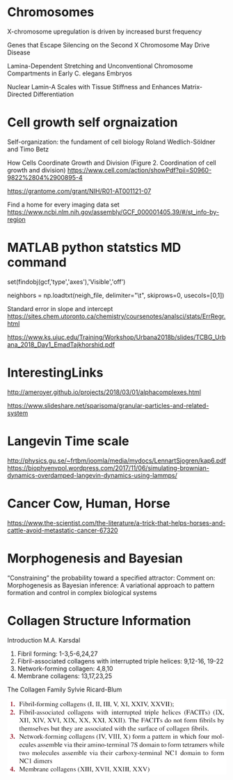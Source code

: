 



# Chromosomes 

X-chromosome upregulation is driven by increased burst frequency

Genes that Escape Silencing on the Second X Chromosome May Drive Disease

Lamina-Dependent Stretching and Unconventional Chromosome Compartments in Early C. elegans Embryos

Nuclear Lamin-A Scales with Tissue Stiffness and Enhances Matrix-Directed Differentiation


# Cell growth self orgnaization 

Self-organization: the fundament of cell biology Roland Wedlich-Söldner and Timo Betz

How Cells Coordinate Growth and Division (Figure 2. Coordination of cell growth and division)
https://www.cell.com/action/showPdf?pii=S0960-9822%2804%2900895-4

https://grantome.com/grant/NIH/R01-AT001121-07


Find a home for every imaging data set
https://www.ncbi.nlm.nih.gov/assembly/GCF_000001405.39/#/st_info-by-region



# MATLAB python statstics MD command 

set(findobj(gcf,'type','axes'),'Visible','off')

neighbors = np.loadtxt(neigh_file, delimiter="\t", skiprows=0, usecols=[0,1])

Standard error in slope and intercept 
https://sites.chem.utoronto.ca/chemistry/coursenotes/analsci/stats/ErrRegr.html

https://www.ks.uiuc.edu/Training/Workshop/Urbana2018b/slides/TCBG_Urbana_2018_Day1_EmadTajkhorshid.pdf


# InterestingLinks

http://ameroyer.github.io/projects/2018/03/01/alphacomplexes.html

https://www.slideshare.net/sparisoma/granular-particles-and-related-system


#  Langevin Time scale 
http://physics.gu.se/~frtbm/joomla/media/mydocs/LennartSjogren/kap6.pdf
https://biophyenvpol.wordpress.com/2017/11/06/simulating-brownian-dynamics-overdamped-langevin-dynamics-using-lammps/


# Cancer Cow, Human, Horse 

https://www.the-scientist.com/the-literature/a-trick-that-helps-horses-and-cattle-avoid-metastatic-cancer-67320

# Morphogenesis and Bayesian 
“Constraining” the probability toward a specified attractor: Comment on: Morphogenesis as Bayesian inference: A variational approach to pattern formation and control in complex biological systems

# Collagen Structure Information 
Introduction M.A. Karsdal 
1) Fibril forming: 1-3,5-6,24,27
2) Fibril-associated collagens with interrupted triple helices:  9,12-16, 19-22
3) Network-forming collagen: 4,8,10
4) Membrane collagens: 13,17,23,25

The Collagen Family  Sylvie Ricard-Blum

![Collagen](https://github.com/ankitbioinfo/interestingLinks/blob/master/collagen.png)
